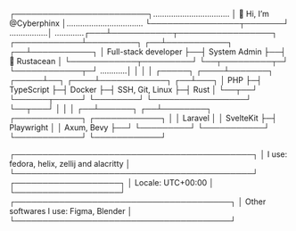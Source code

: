 ┌────────────────────────┐..................................
│ 👋 Hi, I’m @Cyberphinx │..................................
└────────────────┬───────┘
.................│
.............┌───┴───────────┬─────────────────┐
┌────────────┴─────────┐  ┌──┴───────────┐  ┌──┴───────────┐
│ Full-stack developer ├──┤ System Admin ├──┤ 🦀 Rustacean │
└────────────┬─────────┘  └──┬─────────┬─┘  └────────────┬─┘
 ............│               │         │                 │
┌─────┐ ┌────┴───────┐ ┌─────┴──┐ ┌────┴────────────┐ ┌──┴───┐
│ PHP ├─┤ TypeScript ├─┤ Docker ├─┤ SSH, Git, Linux ├─┤ Rust │
└──┬──┘ └──────┬─────┘ └────────┘ └─────────────────┘ └──┬───┘
   │           │                                         │
┌──┴──────┐ ┌──┴────────┐ ┌────────────┐ ┌────────────┐  │
│ Laravel │ │ SvelteKit ├─┤ Playwright │ │ Axum, Bevy ├──┘
└─────────┘ └───────────┘ └────────────┘ └────────────┘
  
┌───────────────────────────────────────────┐
│ I use: fedora, helix, zellij and alacritty │
└───────────────────────────────────────────┘  
┌───────────────────┐
│ Locale: UTC+00:00 │
└───────────────────┘
┌───────────────────────────────────────┐
│ Other softwares I use: Figma, Blender │
└───────────────────────────────────────┘ 

<!---
Cyberphinx/Cyberphinx is a ✨ special ✨ repository because its `README.md` (this file) appears on your GitHub profile.
You can click the Preview link to take a look at your changes.
--->
